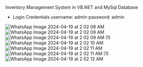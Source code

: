 Inventory Management System in VB.NET and MySql Database 

* Login Credentials 
username: admin
password: admin 


![WhatsApp Image 2024-04-19 at 2 02 08 AM](https://github.com/lilcoded7/VB.Net-Assignment-/assets/102478779/839efb2e-e8b7-4763-8dfe-3962878158ae)
![WhatsApp Image 2024-04-19 at 2 02 09 AM](https://github.com/lilcoded7/VB.Net-Assignment-/assets/102478779/22d71fed-108d-4ed6-aabe-7caa16ae1ee1)
![WhatsApp Image 2024-04-19 at 2 02 09 AM (1)](https://github.com/lilcoded7/VB.Net-Assignment-/assets/102478779/a16a3be8-9767-4139-a967-f551c10c3170)
![WhatsApp Image 2024-04-19 at 2 02 10 AM](https://github.com/lilcoded7/VB.Net-Assignment-/assets/102478779/572adbd6-ae47-4588-a152-e26564da8508)
![WhatsApp Image 2024-04-19 at 2 02 11 AM](https://github.com/lilcoded7/VB.Net-Assignment-/assets/102478779/0f4295a7-f342-4af4-b0c4-203aeb2ba557)
![WhatsApp Image 2024-04-19 at 2 02 11 AM (1)](https://github.com/lilcoded7/VB.Net-Assignment-/assets/102478779/ebedace6-8c65-41ec-84a7-d4a0bd816da0)
![WhatsApp Image 2024-04-19 at 2 02 12 AM](https://github.com/lilcoded7/VB.Net-Assignment-/assets/102478779/ed981d71-19bb-4d61-a435-99e27d0f5087)
